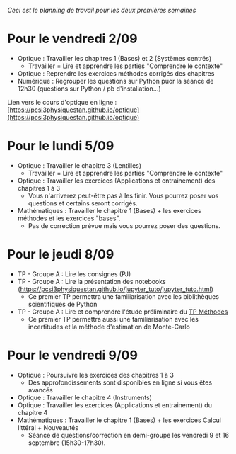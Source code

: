 _Ceci est le planning de travail pour les deux premières semaines_
# Pour le vendredi 2/09
* Optique : Travailler les chapitres 1 (Bases) et 2 (Systèmes centrés)
    * Travailler = Lire et apprendre les parties "Comprendre le contexte"
* Optique : Reprendre les exercices méthodes corrigés des chapitres
* Numérique : Regrouper les questions sur Python puor la séance de 12h30 (questions sur Python / pb d'installation...)

Lien vers le cours d'optique en ligne : [https://pcsi3physiquestan.github.io/optique](https://pcsi3physiquestan.github.io/optique)


# Pour le lundi 5/09
* Optique : Travailler le chapitre 3 (Lentilles)
    * Travailler = Lire et apprendre les parties "Comprendre le contexte"
* Optique : Travailler les exercices (Applications et entrainement) des chapitres 1 à 3
    * Vous n'arriverez peut-être pas à les finir. Vous pourrez poser vos questions et certains seront corrigés.
* Mathématiques : Travailler le chapitre 1 (Bases) + les exercices méthodes et les exercices "bases".
    * Pas de correction prévue mais vous pourrez poser des questions.


# Pour le jeudi 8/09
* TP - Groupe A : Lire les consignes (PJ)
* TP - Groupe A : Lire la présentation des notebooks (https://pcsi3physiquestan.github.io/jupyter_tuto/jupyter_tuto.html)
    * Ce premier TP permettra une familiarisation avec les biblithèques scientifiques de Python
* TP - Groupe A : Lire et comprendre l'étude préliminaire du [TP Méthodes](https://pcsi3physiquestan.github.io/tp1_methodes/notebook/exo_protocole.html)
    * Ce premier TP permettra aussi une familiarisation avec les incertitudes et la méthode d'estimation de Monte-Carlo

# Pour le vendredi 9/09
* Optique : Poursuivre les exercices des chapitres 1 à 3
    * Des approfondissements sont disponibles en ligne si vous êtes avancés
* Optique : Travailler le chapitre 4 (Instruments)
* Optique : Travailler les exercices (Applications et entrainement) du chapitre 4
* Mathématiques : Travailler le chapitre 1 (Bases) + les exercices Calcul littéral + Nouveautés
    * Séance de questions/correction en demi-groupe les vendredi 9 et 16 septembre (15h30-17h30).
